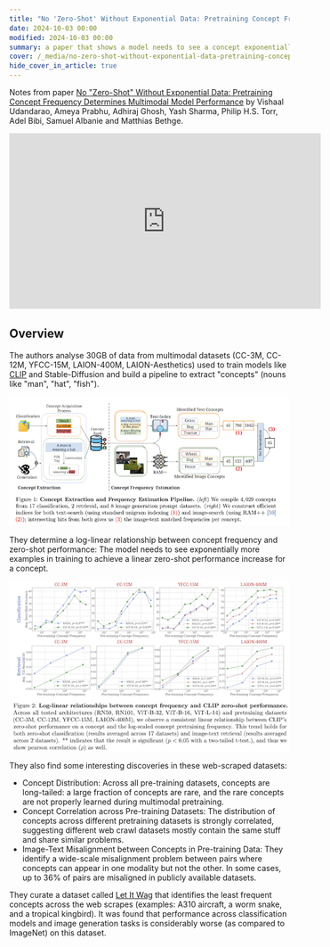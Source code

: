 ```yaml
---
title: "No 'Zero-Shot' Without Exponential Data: Pretraining Concept Frequency Determines Multimodal Model Performance"
date: 2024-10-03 00:00
modified: 2024-10-03 00:00
summary: a paper that shows a model needs to see a concept exponentially more times to achieve linear improvements
cover: /_media/no-zero-shot-without-exponential-data-pretraining-concept-frequency-determines-multimodal-model-performance-cover.png
hide_cover_in_article: true
---
```


Notes from paper [No "Zero-Shot" Without Exponential Data: Pretraining Concept Frequency Determines Multimodal Model Performance](https://arxiv.org/abs/2404.04125) by Vishaal Udandarao, Ameya Prabhu, Adhiraj Ghosh, Yash Sharma, Philip H.S. Torr, Adel Bibi, Samuel Albanie and Matthias Bethge.

<iframe width="560" height="315" src="https://www.youtube.com/embed/pth7rOpcyIc?si=1BLzfXW5LgS-njLB" title="YouTube video player" frameborder="0" allow="accelerometer; autoplay; clipboard-write; encrypted-media; gyroscope; picture-in-picture; web-share" referrerpolicy="strict-origin-when-cross-origin" allowfullscreen></iframe><br>

## Overview

The authors analyse 30GB of data from multimodal datasets (CC-3M, CC-12M, YFCC-15M, LAION-400M, LAION-Aesthetics) used to train models like [CLIP](../../permanent/contrastive-language-image-pretraining.md) and Stable-Diffusion and build a pipeline to extract "concepts" (nouns like "man", "hat", "fish").

![Figure 1.](../../_media/no-zero-shot-without-exponential-data-pretraining-concept-frequency-determines-multimodal-model-performance-fig-1.png)

They determine a log-linear relationship between concept frequency and zero-shot performance: The model needs to see exponentially more examples in training to achieve a linear zero-shot performance increase for a concept.

![Figure 2.](../../_media/no-zero-shot-without-exponential-data-pretraining-concept-frequency-determines-multimodal-model-performance-fig-2.png)

They also find some interesting discoveries in these web-scraped datasets:

* Concept Distribution: Across all pre-training datasets, concepts are long-tailed: a large fraction of concepts are rare, and the rare concepts are not properly learned during multimodal pretraining.
* Concept Correlation across Pre-training Datasets: The distribution of concepts across different pretraining datasets is strongly correlated, suggesting different web crawl datasets mostly contain the same stuff and share similar problems.
* Image-Text Misalignment between Concepts in Pre-training Data: They identify a wide-scale misalignment problem between pairs where concepts can appear in one modality but not the other. In some cases, up to 36% of pairs are misaligned in publicly available datasets.

They curate a dataset called [Let It Wag](../../permanent/let-it-wag.md) that identifies the least frequent concepts across the web scrapes (examples: A310 aircraft, a worm snake, and a tropical kingbird). It was found that performance across classification models and image generation tasks is considerably worse (as compared to ImageNet) on this dataset.
